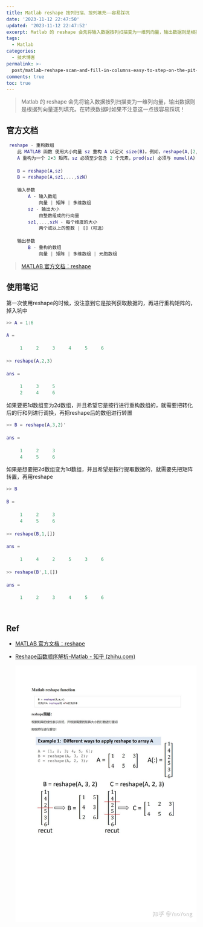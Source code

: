 ```yaml
---
title: Matlab reshape 按列扫描、按列填充——容易踩坑
date: '2023-11-12 22:47:50'
updated: '2023-11-12 22:47:52'
excerpt: Matlab 的 reshape 会先将输入数据按列扫描变为一维列向量，输出数据则是根据列向量逐列填充。在转换数据时如果不注意这一点很容易踩坑！
tags:
  - Matlab
categories:
  - 技术博客
permalink: >-
  post/matlab-reshape-scan-and-fill-in-columns-easy-to-step-on-the-pit-18flah.html
comments: true
toc: true
---
```




> Matlab 的 reshape 会先将输入数据按列扫描变为一维列向量，输出数据则是根据列向量逐列填充。在转换数据时如果不注意这一点很容易踩坑！

## 官方文档

```matlab
 reshape - 重构数组
    此 MATLAB 函数 使用大小向量 sz 重构 A 以定义 size(B)。例如，reshape(A,[2,3]) 将
    A 重构为一个 2×3 矩阵。sz 必须至少包含 2 个元素，prod(sz) 必须与 numel(A) 相同。

    B = reshape(A,sz)
    B = reshape(A,sz1,...,szN)

    输入参数
        A - 输入数组
            向量 | 矩阵 | 多维数组
        sz - 输出大小
            由整数组成的行向量
        sz1,...,szN - 每个维度的大小
            两个或以上的整数 | []（可选）

    输出参数
        B - 重构的数组
            向量 | 矩阵 | 多维数组 | 元胞数组
```

> [MATLAB 官方文档：reshape](https://ww2.mathworks.cn/help/matlab/ref/reshape.html)

## 使用笔记

第一次使用reshape的时候，没注意到它是按列获取数据的，再进行重构矩阵的，掉入坑中

```matlab
>> A = 1:6

A =

     1     2     3     4     5     6  

>> reshape(A,2,3)

ans =

     1     3     5
     2     4     6
```

如果要把1d数组变为2d数组，并且希望它是按行进行重构数组的，就需要把转化后的行和列进行调换，再把reshape后的数组进行转置

```matlab
>> B = reshape(A,3,2)'

ans =

     1     2     3
     4     5     6
```

如果是想要把2d数组变为1d数组，并且希望是按行提取数据的，就需要先把矩阵转置，再用reshape

```matlab
>> B

B =

     1     2     3
     4     5     6

>> reshape(B,1,[])

ans =

     1     4     2     5     3     6

>> reshape(B',1,[])

ans =

     1     2     3     4     5     6

```

​

## Ref

* [MATLAB 官方文档：reshape](https://ww2.mathworks.cn/help/matlab/ref/reshape.html)
* [Reshape函数顺序解析-Matlab - 知乎 (zhihu.com)](https://zhuanlan.zhihu.com/p/344941033)

  ​![image](https://raw.githubusercontent.com/Achuan-2/PicBed/pic/assets/202311122247705.png)​

